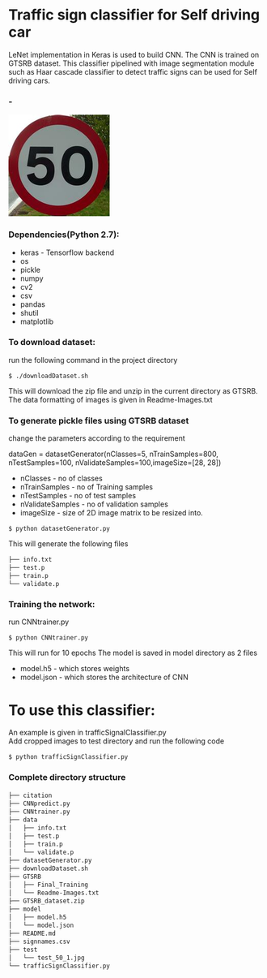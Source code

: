 # Traffic sign classifier for Self driving car

LeNet implementation in Keras is used to build CNN. The CNN is trained on GTSRB dataset.
This classifier pipelined with image segmentation module such as Haar cascade classifier to detect traffic signs can be used for Self driving cars. 


### - ###

![alt text](test/test_50_1.jpg)

### Dependencies(Python 2.7):
* keras - Tensorflow backend
* os
* pickle
* numpy
* cv2
* csv
* pandas
* shutil
* matplotlib



### To download dataset:
run the following command in the project directory
```
$ ./downloadDataset.sh 
```
This will download the zip file and unzip in the current directory as GTSRB. The data formatting of images is given in Readme-Images.txt

### To generate pickle files using GTSRB dataset
change the parameters according to the requirement

dataGen = datasetGenerator(nClasses=5, nTrainSamples=800,
                               nTestSamples=100, nValidateSamples=100,imageSize=[28, 28])
* nClasses - no of classes
* nTrainSamples - no of Training samples
* nTestSamples - no of test samples
* nValidateSamples - no of validation samples
* imageSize - size of 2D image matrix to be resized into.  
                              
```
$ python datasetGenerator.py
```

This will generate the following files
```
├── info.txt
├── test.p
├── train.p
└── validate.p
```

### Training the network:
run CNNtrainer.py
```
$ python CNNtrainer.py
```
This will run for 10 epochs
The model is saved in model directory as 2 files
* model.h5 - which stores weights
* model.json - which stores the architecture of CNN


# To use this classifier:
An example is given in trafficSignalClassifier.py\
Add cropped images to test directory and run the following code
```
$ python trafficSignClassifier.py
```

### Complete directory structure
```
├── citation
├── CNNpredict.py
├── CNNtrainer.py
├── data
│   ├── info.txt
│   ├── test.p
│   ├── train.p
│   └── validate.p
├── datasetGenerator.py
├── downloadDataset.sh
├── GTSRB
│   ├── Final_Training
│   └── Readme-Images.txt
├── GTSRB_dataset.zip
├── model
│   ├── model.h5
│   └── model.json
├── README.md
├── signnames.csv
├── test
│   └── test_50_1.jpg
└── trafficSignClassifier.py

```
